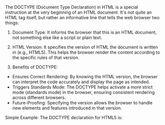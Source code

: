 The DOCTYPE (Document Type Declaration) in HTML is a special instruction at the very beginning of an HTML document. It's not quite an HTML tag itself, but rather an informative line that tells the web browser two things:

 1) Document Type: It informs the browser that this is an HTML document, not something else like a script or plain text.
2) HTML Version: It specifies the version of HTML the document is written in (e.g., HTML5). This helps the browser render the content according to the specific rules of that version.

3) Benefits of DOCTYPE:
* Ensures Correct Rendering: By knowing the HTML version, the browser can interpret the code accurately and display the page as intended.
* Triggers Standards Mode: The DOCTYPE helps activate a more strict mode (standards mode) in the browser, ensuring consistent rendering across different browsers.
* Future-Proofing: Specifying the version allows the browser to handle new elements and features introduced in that version.

Simple Example:
The DOCTYPE declaration for HTML5 is:
<!DOCTYPE html>
